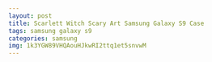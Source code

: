 ```yaml
---
layout: post
title: Scarlett Witch Scary Art Samsung Galaxy S9 Case
tags: samsung galaxy s9
categories: samsung
img: 1k3YGW89VHQAouHJkwRI2ttq1et5snvwM
---
```


